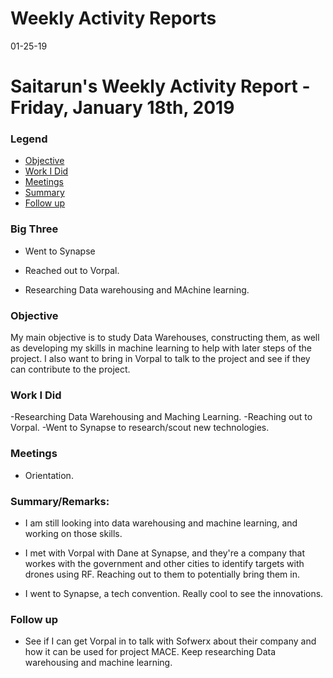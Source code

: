 # Weekly Activity Reports
01-25-19
# Saitarun's Weekly Activity Report - Friday, January 18th, 2019
### Legend
 - [Objective](#objective)
 - [Work I Did](#work-i-did)
 - [Meetings](#meetings)
 - [Summary](#summary)
 - [Follow up](#follow-up)

### Big Three

- Went to Synapse

- Reached out to Vorpal.

- Researching Data warehousing and MAchine learning.

### Objective

My main objective is to study Data Warehouses, constructing them, as well as developing my skills in machine learning to help with later steps of the project. I also want to bring in Vorpal to talk to the project and see if they can contribute to the project.

### Work I Did

-Researching Data Warehousing and Maching Learning.
-Reaching out to Vorpal.
-Went to Synapse to research/scout new technologies.


### Meetings
  - Orientation. 

### Summary/Remarks:

- I am still looking into data warehousing and machine learning, and working on those skills.

- I met with Vorpal with Dane at Synapse, and they're a company that workes with the government and other cities to identify targets with drones using RF. Reaching out to them to potentially bring them in.

- I went to Synapse, a tech convention. Really cool to see the innovations.


### Follow up

- See if I can get Vorpal in to talk with Sofwerx about their company and how it can be used for project MACE. Keep researching Data warehousing and machine learning.
